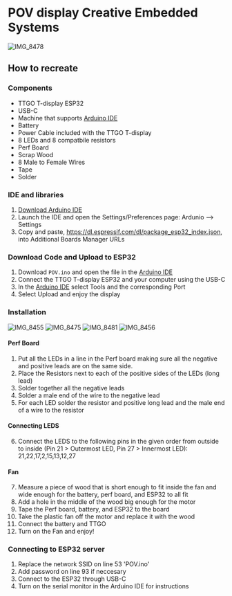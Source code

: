 # POV display Creative Embedded Systems


![IMG_8478](https://github.com/chloeho7/POV/assets/56209417/312d7ff9-5f8b-41d5-a9cf-b4f383f5c350)


## How to recreate

### Components
- TTGO T-display ESP32
- USB-C
- Machine that supports [Arduino IDE](https://www.arduino.cc/en/software)
- Battery
- Power Cable included with the TTGO T-display
- 8 LEDs and 8 compatbile resistors
- Perf Board
- Scrap Wood
- 8 Male to Female Wires
- Tape
- Solder

### IDE and libraries
1. [Download Arduino IDE](https://www.arduino.cc/en/software)
2. Launch the IDE and open the Settings/Preferences page: Ardunio --> Settings
3. Copy and paste, https://dl.espressif.com/dl/package_esp32_index.json, into Additional Boards Manager URLs

### Download Code and Upload to ESP32
1. Download `POV.ino` and open the file in the [Arduino IDE](https://www.arduino.cc/en/software)
2. Connect the TTGO T-display ESP32 and your computer using the USB-C
3. In the [Arduino IDE](https://www.arduino.cc/en/software) select Tools and the corresponding Port
4. Select Upload and enjoy the display

### Installation
![IMG_8455](https://github.com/chloeho7/POV/assets/56209417/dde83046-c54d-46e9-a8d7-f5d8049e3eb7)
![IMG_8475](https://github.com/chloeho7/POV/assets/56209417/ed0661de-dcfb-455d-9daf-d762c874ee9f)
![IMG_8481](https://github.com/chloeho7/POV/assets/56209417/99a32b32-71af-41ef-ba53-9b4335089d51)
![IMG_8456](https://github.com/chloeho7/POV/assets/56209417/87f47d68-3fa4-4839-8565-99511109db9d)



#### Perf Board
1. Put all the LEDs in a line in the Perf board making sure all the negative and positive leads are on the same side.
2. Place the Resistors next to each of the positive sides of the LEDs (long lead)
3. Solder together all the negative leads
4. Solder a male end of the wire to the negative lead
5. For each LED solder the resistor and positive long lead and the male end of a wire to the resistor

#### Connecting LEDS
6. Connect the LEDS to the following pins in the given order from outside to inside (Pin 21 > Outermost LED, Pin 27 > Innermost LED):
21,22,17,2,15,13,12,27

#### Fan 
7. Measure a piece of wood that is short enough to fit inside the fan and wide enough for the battery, perf board, and ESP32 to all fit
8. Add a hole in the middle of the wood big enough for the motor
9. Tape the Perf board, battery, and ESP32 to the board
10. Take the plastic fan off the motor and replace it with the wood
11. Connect the battery and TTGO
12. Turn on the Fan and enjoy!

### Connecting to ESP32 server
1. Replace the network SSID on line 53 'POV.ino'
2. Add password on line 93 if neccesary
3. Connect to the ESP32 through USB-C
4. Turn on the serial monitor in the Arduino IDE for instructions





